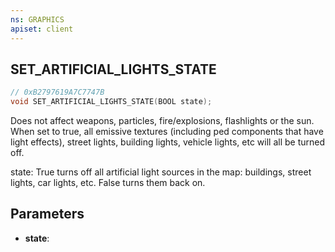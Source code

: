 ```yaml
---
ns: GRAPHICS
apiset: client
---
```

## SET_ARTIFICIAL_LIGHTS_STATE

```c
// 0xB2797619A7C7747B
void SET_ARTIFICIAL_LIGHTS_STATE(BOOL state);
```

Does not affect weapons, particles, fire/explosions, flashlights or the sun.
When set to true, all emissive textures (including ped components that have light effects), street lights, building lights, vehicle lights, etc will all be turned off.

state: True turns off all artificial light sources in the map: buildings, street lights, car lights, etc. False turns them back on.

## Parameters
* **state**:



